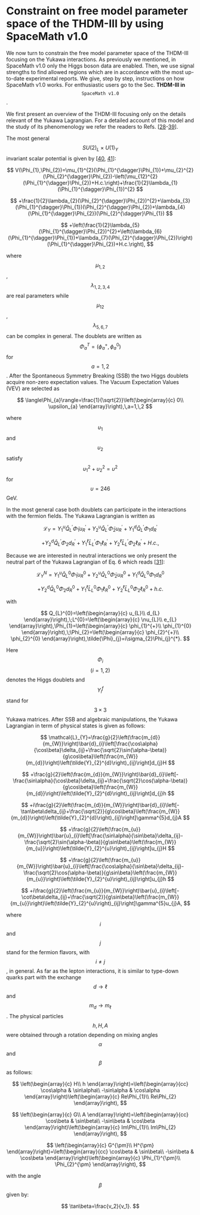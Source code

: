 # Constraint on free model parameter space of the THDM-III by using SpaceMath v1.0

We now turn to constrain the free model parameter space of the THDM-III focusing on the Yukawa interactions. As previously we mentioned, in SpaceMath v1.0 only the Higgs boson data are enabled. Then, we use signal strengths to find allowed regions which are in accordance with the most up-to-date experimental reports. We give, step by step, instructions on how SpaceMath v1.0 works. For enthusiastic users go to the Sec. **THDM-III in** $$\texttt{SpaceMath v1.0}$$.

We first present an overview of the THDM-III focusing only on the details relevant of the Yukawa Lagrangian. For a detailed account of this model and the study of its phenomenology we refer the readers to Refs. \[[28](broken-reference)-[39](broken-reference)].

The most general $$SU(2)_L\times U(1)_Y$$ invariant scalar potential is given by \[[40](broken-reference), [41](broken-reference)]:

$$
V(\Phi_{1},\Phi_{2})=\mu_{1}^{2}(\Phi_{1}^{\dagger}\Phi_{1})+\mu_{2}^{2}(\Phi_{2}^{\dagger}\Phi_{2})-\left(\mu_{12}^{2}(\Phi_{1}^{\dagger}\Phi_{2})+H.c.\right)+\frac{1}{2}\lambda_{1}(\Phi_{1}^{\dagger}\Phi_{1})^{2}
$$

$$
+\frac{1}{2}\lambda_{2}(\Phi_{2}^{\dagger}\Phi_{2})^{2}+\lambda_{3}(\Phi_{1}^{\dagger}\Phi_{1})(\Phi_{2}^{\dagger}\Phi_{2})+\lambda_{4}(\Phi_{1}^{\dagger}\Phi_{2})(\Phi_{2}^{\dagger}\Phi_{1})
$$

$$
+\left(\frac{1}{2}\lambda_{5}(\Phi_{1}^{\dagger}\Phi_{2})^{2}+\left(\lambda_{6}(\Phi_{1}^{\dagger}\Phi_{1})+\lambda_{7}(\Phi_{2}^{\dagger}\Phi_{2})\right)(\Phi_{1}^{\dagger}\Phi_{2})+H.c.\right),
$$

where $$\mu_{1, 2}$$, $$\lambda_{1, 2, 3 ,4}$$ are real parameters while $$\mu_{12}$$, $$\lambda_{5, 6, 7}$$ can be complex in general. The doublets are written as $$\Phi_{a}^T=\left( \phi_{a}^{+}, \phi_{a}^0\right)$$ for $$a=1, 2$$. After the Spontaneous Symmetry Breaking (SSB) the two Higgs doublets acquire non-zero expectation values. The Vacuum Expectation Values (VEV) are selected as

$$
\langle\Phi_{a}\rangle=\frac{1}{\sqrt{2}}\left(\begin{array}{c}
0\\
\upsilon_{a}
\end{array}\right),\,a=1,\,2
$$

where $$\upsilon_1$$ and $$\upsilon_2$$ satisfy $$\upsilon_1^2 + \upsilon_2^2 = \upsilon^2$$ for $$\upsilon=246$$ GeV.

In the most general case both doublets can participate in the interactions with the fermion fields. The Yukawa Lagrangian is written as

$$
\mathcal{L}_{Y}=Y_{1}^{u}\bar{Q}_{L}^{'}\tilde{\Phi}_{1}u_{R}^{'}+Y_{2}^{u}\bar{Q}_{L}^{'}\tilde{\Phi}_{2}u_{R}^{'}+Y_{1}^{d}\bar{Q}_{L}^{'}\Phi_{1}d_{R}^{'}
$$

$$
+Y_{2}^{d}\bar{Q}_{L}^{'}\Phi_{2}d_{R}^{'}+Y_{1}^{\ell}\bar{L}_{L}^{'}\Phi_{1}\ell_{R}^{'}+Y_{2}^{\ell}\bar{L}_{L}^{'}\Phi_{2}\ell_{R}^{'}+H.c.,
$$

Because we are interested in neutral interactions we only present the neutral part of the Yukawa Lagrangian of Eq. 6 which reads \[[31](broken-reference)]:

$$
\mathcal{L}_{Y}^{N}=Y_{1}^{u}\bar{Q}_{L}^{0}\tilde{\Phi}_{1}u_{R}^{0}+Y_{2}^{u}\bar{Q}_{L}^{0}\tilde{\Phi}_{2}u_{R}^{0}+Y_{1}^{d}\bar{Q}_{L}^{0}\Phi_{1}d_{R}^{0}
$$

$$
+Y_{2}^{d}\bar{Q}_{L}^{0}\Phi_{2}d_{R}^{0}+Y_{1}^{\ell}\bar{L}_{L}^{0}\Phi_{1}\ell_{R}^{0}+Y_{2}^{\ell}\bar{L}_{L}^{0}\Phi_{2}\ell_{R}^{0}+h.c.
$$

with

$$
Q_{L}^{0}=\left(\begin{array}{c}
u_{L}\\
d_{L}
\end{array}\right),\;L^{0}=\left(\begin{array}{c}
\nu_{L}\\
e_{L}
\end{array}\right),\Phi_{1}=\left(\begin{array}{c}
\phi_{1}^{+}\\
\phi_{1}^{0}
\end{array}\right),\;\Phi_{2}=\left(\begin{array}{c}
\phi_{2}^{+}\\
\phi_{2}^{0}
\end{array}\right),\tilde{\Phi}_{j}=i\sigma_{2}\Phi_{j}^{*}.
$$

Here $$\Phi_i$$ $$(i=1, 2)$$ denotes the Higgs doublets and $$Y_i^f$$ stand for $$3\times3$$ Yukawa matrices. After SSB and algebraic manipulations, the Yukawa Lagrangian in term of physical states is given as follows:

$$
\mathcal{L}_{Y}=\frac{g}{2}\left(\frac{m_{d}}{m_{W}}\right)\bar{d}_{i}\left[\frac{\cos\alpha}{\cos\beta}\delta_{ij}+\frac{\sqrt{2}\sin(\alpha-\beta)}{g\cos\beta}\left(\frac{m_{W}}{m_{d}}\right)\left(\tilde{Y}_{2}^{d}\right)_{ij}\right]d_{j}H
$$

$$
+\frac{g}{2}\left(\frac{m_{d}}{m_{W}}\right)\bar{d}_{i}\left[-\frac{\sin\alpha}{\cos\beta}\delta_{ij}+\frac{\sqrt{2}\cos(\alpha-\beta)}{g\cos\beta}\left(\frac{m_{W}}{m_{d}}\right)\left(\tilde{Y}_{2}^{d}\right)_{ij}\right]d_{j}h
$$

$$
+i\frac{g}{2}\left(\frac{m_{d}}{m_{W}}\right)\bar{d}_{i}\left[-\tan\beta\delta_{ij}+\frac{\sqrt{2}}{g\cos\beta}\left(\frac{m_{W}}{m_{d}}\right)\left(\tilde{Y}_{2}^{d}\right)_{ij}\right]\gamma^{5}d_{j}A
$$

$$
+\frac{g}{2}\left(\frac{m_{u}}{m_{W}}\right)\bar{u}_{i}\left[\frac{\sin\alpha}{\sin\beta}\delta_{ij}-\frac{\sqrt{2}\sin(\alpha-\beta)}{g\sin\beta}\left(\frac{m_{W}}{m_{u}}\right)\left(\tilde{Y}_{2}^{u}\right)_{ij}\right]u_{j}H
$$

$$
+\frac{g}{2}\left(\frac{m_{u}}{m_{W}}\right)\bar{u}_{i}\left[\frac{\cos\alpha}{\sin\beta}\delta_{ij}-\frac{\sqrt{2}\cos(\alpha-\beta)}{g\sin\beta}\left(\frac{m_{W}}{m_{u}}\right)\left(\tilde{Y}_{2}^{u}\right)_{ij}\right]u_{j}h
$$

$$
+i\frac{g}{2}\left(\frac{m_{u}}{m_{W}}\right)\bar{u}_{i}\left[-\cot\beta\delta_{ij}+\frac{\sqrt{2}}{g\sin\beta}\left(\frac{m_{W}}{m_{u}}\right)\left(\tilde{Y}_{2}^{u}\right)_{ij}\right]\gamma^{5}u_{j}A,
$$

where $$i$$ and $$j$$ stand for the fermion flavors, with $$i\neq j$$, in general. As far as the lepton interactions, it is similar to type-down quarks part with the exchange $$d\to\ell$$ and $$m_d\to m_{\ell}$$. The physical particles $$h, H, A$$ were obtained through a rotation depending on mixing angles $$\alpha$$ and $$\beta$$ as follows:

$$
\left(\begin{array}{c}
H\\
h
\end{array}\right)=\left(\begin{array}{cc}
\cos\alpha & \sin\alpha\\
-\sin\alpha & \cos\alpha
\end{array}\right)\left(\begin{array}{c}
Re\Phi_{1}\\
Re\Phi_{2}
\end{array}\right),
$$

$$
\left(\begin{array}{c}
G\\
A
\end{array}\right)=\left(\begin{array}{cc}
\cos\beta & \sin\beta\\
-\sin\beta & \cos\beta
\end{array}\right)\left(\begin{array}{c}
Im\Phi_{1}\\
Im\Phi_{2}
\end{array}\right),
$$

$$
\left(\begin{array}{c}
G^{\pm}\\
H^{\pm}
\end{array}\right)=\left(\begin{array}{cc}
\cos\beta & \sin\beta\\
-\sin\beta & \cos\beta
\end{array}\right)\left(\begin{array}{c}
\Phi_{1}^{\pm}\\
\Phi_{2}^{\pm}
\end{array}\right),
$$

with the angle $$\beta$$ given by:

$$
\tan\beta=\frac{v_2}{v_1}.
$$

